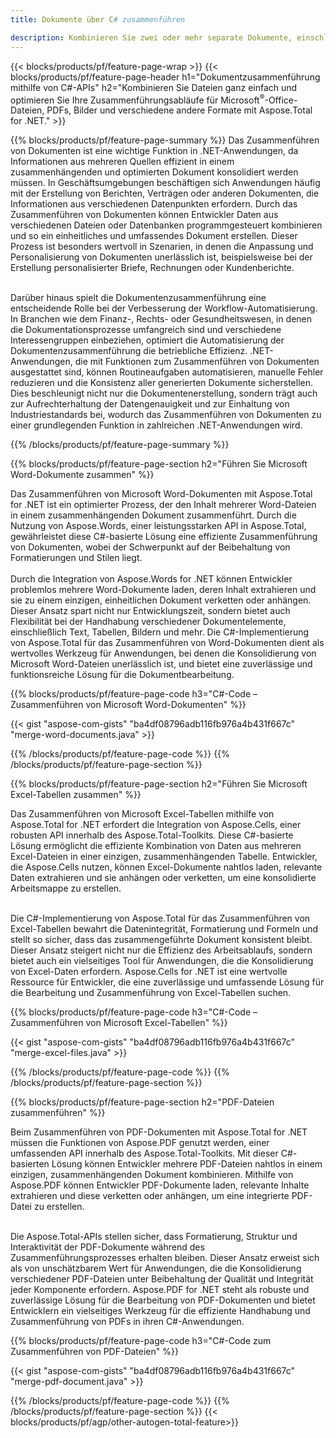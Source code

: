```yaml
---
title: Dokumente über C# zusammenführen 

description: Kombinieren Sie zwei oder mehr separate Dokumente, einschließlich Microsoft Word, Excel, PowerPoint, PDF und Bilder, über Ihre C#-Anwendung. Testen Sie die Zusammenführungsergebnisse online per App.
---
```


{{< blocks/products/pf/feature-page-wrap >}}
{{< blocks/products/pf/feature-page-header h1="Dokumentzusammenführung mithilfe von C#-APIs" h2="Kombinieren Sie Dateien ganz einfach und optimieren Sie Ihre Zusammenführungsabläufe für Microsoft<sup>&reg;</sup>-Office-Dateien, PDFs, Bilder und verschiedene andere Formate mit Aspose.Total for .NET." >}}

{{% blocks/products/pf/feature-page-summary %}}
Das Zusammenführen von Dokumenten ist eine wichtige Funktion in .NET-Anwendungen, da Informationen aus mehreren Quellen effizient in einem zusammenhängenden und optimierten Dokument konsolidiert werden müssen. In Geschäftsumgebungen beschäftigen sich Anwendungen häufig mit der Erstellung von Berichten, Verträgen oder anderen Dokumenten, die Informationen aus verschiedenen Datenpunkten erfordern. Durch das Zusammenführen von Dokumenten können Entwickler Daten aus verschiedenen Dateien oder Datenbanken programmgesteuert kombinieren und so ein einheitliches und umfassendes Dokument erstellen. Dieser Prozess ist besonders wertvoll in Szenarien, in denen die Anpassung und Personalisierung von Dokumenten unerlässlich ist, beispielsweise bei der Erstellung personalisierter Briefe, Rechnungen oder Kundenberichte.<br /><br />

Darüber hinaus spielt die Dokumentenzusammenführung eine entscheidende Rolle bei der Verbesserung der Workflow-Automatisierung. In Branchen wie dem Finanz-, Rechts- oder Gesundheitswesen, in denen die Dokumentationsprozesse umfangreich sind und verschiedene Interessengruppen einbeziehen, optimiert die Automatisierung der Dokumentenzusammenführung die betriebliche Effizienz. .NET-Anwendungen, die mit Funktionen zum Zusammenführen von Dokumenten ausgestattet sind, können Routineaufgaben automatisieren, manuelle Fehler reduzieren und die Konsistenz aller generierten Dokumente sicherstellen. Dies beschleunigt nicht nur die Dokumentenerstellung, sondern trägt auch zur Aufrechterhaltung der Datengenauigkeit und zur Einhaltung von Industriestandards bei, wodurch das Zusammenführen von Dokumenten zu einer grundlegenden Funktion in zahlreichen .NET-Anwendungen wird.

{{% /blocks/products/pf/feature-page-summary  %}}

{{% blocks/products/pf/feature-page-section  h2="Führen Sie Microsoft Word-Dokumente zusammen" %}}

Das Zusammenführen von Microsoft Word-Dokumenten mit Aspose.Total for .NET ist ein optimierter Prozess, der den Inhalt mehrerer Word-Dateien in einem zusammenhängenden Dokument zusammenführt. Durch die Nutzung von Aspose.Words, einer leistungsstarken API in Aspose.Total, gewährleistet diese C#-basierte Lösung eine effiziente Zusammenführung von Dokumenten, wobei der Schwerpunkt auf der Beibehaltung von Formatierungen und Stilen liegt. 
<br /><br />
Durch die Integration von Aspose.Words for .NET können Entwickler problemlos mehrere Word-Dokumente laden, deren Inhalt extrahieren und sie zu einem einzigen, einheitlichen Dokument verketten oder anhängen. Dieser Ansatz spart nicht nur Entwicklungszeit, sondern bietet auch Flexibilität bei der Handhabung verschiedener Dokumentelemente, einschließlich Text, Tabellen, Bildern und mehr. Die C#-Implementierung von Aspose.Total für das Zusammenführen von Word-Dokumenten dient als wertvolles Werkzeug für Anwendungen, bei denen die Konsolidierung von Microsoft Word-Dateien unerlässlich ist, und bietet eine zuverlässige und funktionsreiche Lösung für die Dokumentbearbeitung.


{{% blocks/products/pf/feature-page-code h3="C#-Code – Zusammenführen von Microsoft Word-Dokumenten" %}}

{{< gist "aspose-com-gists" "ba4df08796adb116fb976a4b431f667c" "merge-word-documents.java" >}}

{{% /blocks/products/pf/feature-page-code  %}}
{{% /blocks/products/pf/feature-page-section %}}

{{% blocks/products/pf/feature-page-section  h2="Führen Sie Microsoft Excel-Tabellen zusammen" %}}

Das Zusammenführen von Microsoft Excel-Tabellen mithilfe von Aspose.Total for .NET erfordert die Integration von Aspose.Cells, einer robusten API innerhalb des Aspose.Total-Toolkits. Diese C#-basierte Lösung ermöglicht die effiziente Kombination von Daten aus mehreren Excel-Dateien in einer einzigen, zusammenhängenden Tabelle. Entwickler, die Aspose.Cells nutzen, können Excel-Dokumente nahtlos laden, relevante Daten extrahieren und sie anhängen oder verketten, um eine konsolidierte Arbeitsmappe zu erstellen. <br /> <br />

Die C#-Implementierung von Aspose.Total für das Zusammenführen von Excel-Tabellen bewahrt die Datenintegrität, Formatierung und Formeln und stellt so sicher, dass das zusammengeführte Dokument konsistent bleibt. Dieser Ansatz steigert nicht nur die Effizienz des Arbeitsablaufs, sondern bietet auch ein vielseitiges Tool für Anwendungen, die die Konsolidierung von Excel-Daten erfordern. Aspose.Cells for .NET ist eine wertvolle Ressource für Entwickler, die eine zuverlässige und umfassende Lösung für die Bearbeitung und Zusammenführung von Excel-Tabellen suchen.


{{% blocks/products/pf/feature-page-code h3="C#-Code – Zusammenführen von Microsoft Excel-Tabellen" %}}

{{< gist "aspose-com-gists" "ba4df08796adb116fb976a4b431f667c" "merge-excel-files.java" >}}

{{% /blocks/products/pf/feature-page-code  %}}
{{% /blocks/products/pf/feature-page-section %}}


{{% blocks/products/pf/feature-page-section  h2="PDF-Dateien zusammenführen" %}}

Beim Zusammenführen von PDF-Dokumenten mit Aspose.Total for .NET müssen die Funktionen von Aspose.PDF genutzt werden, einer umfassenden API innerhalb des Aspose.Total-Toolkits. Mit dieser C#-basierten Lösung können Entwickler mehrere PDF-Dateien nahtlos in einem einzigen, zusammenhängenden Dokument kombinieren. Mithilfe von Aspose.PDF können Entwickler PDF-Dokumente laden, relevante Inhalte extrahieren und diese verketten oder anhängen, um eine integrierte PDF-Datei zu erstellen. <br /><br />

Die Aspose.Total-APIs stellen sicher, dass Formatierung, Struktur und Interaktivität der PDF-Dokumente während des Zusammenführungsprozesses erhalten bleiben. Dieser Ansatz erweist sich als von unschätzbarem Wert für Anwendungen, die die Konsolidierung verschiedener PDF-Dateien unter Beibehaltung der Qualität und Integrität jeder Komponente erfordern. Aspose.PDF for .NET steht als robuste und zuverlässige Lösung für die Bearbeitung von PDF-Dokumenten und bietet Entwicklern ein vielseitiges Werkzeug für die effiziente Handhabung und Zusammenführung von PDFs in ihren C#-Anwendungen. 

{{% blocks/products/pf/feature-page-code h3="C#-Code zum Zusammenführen von PDF-Dateien" %}}

{{< gist "aspose-com-gists" "ba4df08796adb116fb976a4b431f667c" "merge-pdf-document.java" >}}

{{% /blocks/products/pf/feature-page-code  %}}
{{% /blocks/products/pf/feature-page-section %}}
{{< blocks/products/pf/agp/other-autogen-total-feature>}}
